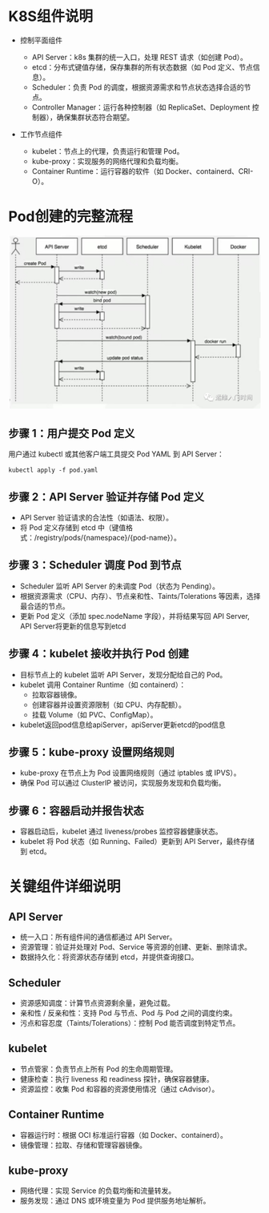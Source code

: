 # K8S组件说明
- 控制平面组件
  - API Server：k8s 集群的统一入口，处理 REST 请求（如创建 Pod）。
  - etcd：分布式键值存储，保存集群的所有状态数据（如 Pod 定义、节点信息）。
  - Scheduler：负责 Pod 的调度，根据资源需求和节点状态选择合适的节点。
  - Controller Manager：运行各种控制器（如 ReplicaSet、Deployment 控制器），确保集群状态符合期望。

- 工作节点组件
  - kubelet：节点上的代理，负责运行和管理 Pod。
  - kube-proxy：实现服务的网络代理和负载均衡。
  - Container Runtime：运行容器的软件（如 Docker、containerd、CRI-O）。

# Pod创建的完整流程
![alt text](k8s创建pod流程图.png)

## 步骤 1：用户提交 Pod 定义
用户通过 kubectl 或其他客户端工具提交 Pod YAML 到 API Server：
```
kubectl apply -f pod.yaml
```
## 步骤 2：API Server 验证并存储 Pod 定义
- API Server 验证请求的合法性（如语法、权限）。
- 将 Pod 定义存储到 etcd 中（键值格式：/registry/pods/{namespace}/{pod-name}）。
## 步骤 3：Scheduler 调度 Pod 到节点
- Scheduler 监听 API Server 的未调度 Pod（状态为 Pending）。
- 根据资源需求（CPU、内存）、节点亲和性、Taints/Tolerations 等因素，选择最合适的节点。
- 更新 Pod 定义（添加 spec.nodeName 字段），并将结果写回 API Server, API Server将更新的信息写到etcd
## 步骤 4：kubelet 接收并执行 Pod 创建
- 目标节点上的 kubelet 监听 API Server，发现分配给自己的 Pod。
- kubelet 调用 Container Runtime（如 containerd）：
  - 拉取容器镜像。
  - 创建容器并设置资源限制（如 CPU、内存配额）。
  - 挂载 Volume（如 PVC、ConfigMap）。
- kubelet返回pod信息给apiServer，apiServer更新etcd的pod信息
## 步骤 5：kube-proxy 设置网络规则
- kube-proxy 在节点上为 Pod 设置网络规则（通过 iptables 或 IPVS）。
- 确保 Pod 可以通过 ClusterIP 被访问，实现服务发现和负载均衡。
## 步骤 6：容器启动并报告状态
- 容器启动后，kubelet 通过 liveness/probes 监控容器健康状态。
- kubelet 将 Pod 状态（如 Running、Failed）更新到 API Server，最终存储到 etcd。



# 关键组件详细说明

## API Server
- 统一入口：所有组件间的通信都通过 API Server。
- 资源管理：验证并处理对 Pod、Service 等资源的创建、更新、删除请求。
- 数据持久化：将资源状态存储到 etcd，并提供查询接口。
## Scheduler
- 资源感知调度：计算节点资源剩余量，避免过载。
- 亲和性 / 反亲和性：支持 Pod 与节点、Pod 与 Pod 之间的调度约束。
- 污点和容忍度（Taints/Tolerations）：控制 Pod 能否调度到特定节点。
## kubelet
- 节点管家：负责节点上所有 Pod 的生命周期管理。
- 健康检查：执行 liveness 和 readiness 探针，确保容器健康。
- 资源监控：收集 Pod 和容器的资源使用情况（通过 cAdvisor）。
## Container Runtime
- 容器运行时：根据 OCI 标准运行容器（如 Docker、containerd）。
- 镜像管理：拉取、存储和管理容器镜像。
## kube-proxy
- 网络代理：实现 Service 的负载均衡和流量转发。
- 服务发现：通过 DNS 或环境变量为 Pod 提供服务地址解析。